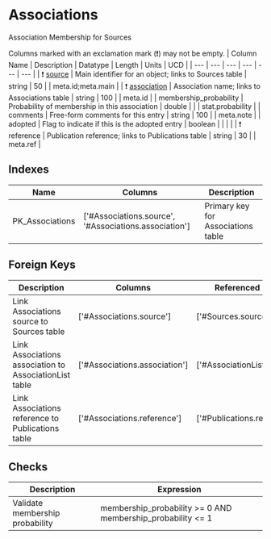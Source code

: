 # Associations
Association Membership for Sources


Columns marked with an exclamation mark (❗️) may not be empty.
| Column Name | Description | Datatype | Length | Units  | UCD |
| --- | --- | --- | --- | --- | --- |
| ❗️ <ins>source</ins> | Main identifier for an object; links to Sources table | string | 50 |  | meta.id;meta.main  |
| ❗️ <ins>association</ins> | Association name; links to Associations table | string | 100 |  | meta.id  |
| membership_probability | Probability of membership in this association | double |  |  | stat.probability  |
| comments | Free-form comments for this entry | string | 100 |  | meta.note  |
| adopted | Flag to indicate if this is the adopted entry | boolean |  |  |   |
| ❗️ reference | Publication reference; links to Publications table | string | 30 |  | meta.ref  |

## Indexes
| Name | Columns | Description |
| --- | --- | --- |
| PK_Associations | ['#Associations.source', '#Associations.association'] | Primary key for Associations table |

## Foreign Keys
| Description | Columns | Referenced Columns |
| --- | --- | --- |
| Link Associations source to Sources table | ['#Associations.source'] | ['#Sources.source'] |
| Link Associations association to AssociationList table | ['#Associations.association'] | ['#AssociationList.association'] |
| Link Associations reference to Publications table | ['#Associations.reference'] | ['#Publications.reference'] |
## Checks
| Description | Expression |
| --- | --- |
| Validate membership probability | membership_probability >= 0 AND membership_probability <= 1 |

